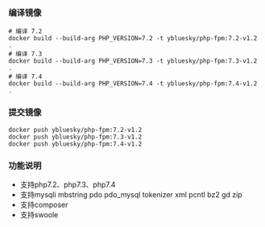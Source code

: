 ### 编译镜像
```
# 编译 7.2
docker build --build-arg PHP_VERSION=7.2 -t ybluesky/php-fpm:7.2-v1.2 .
# 编译 7.3
docker build --build-arg PHP_VERSION=7.3 -t ybluesky/php-fpm:7.3-v1.2 .
# 编译 7.4
docker build --build-arg PHP_VERSION=7.4 -t ybluesky/php-fpm:7.4-v1.2 .
```

### 提交镜像
```
docker push ybluesky/php-fpm:7.2-v1.2
docker push ybluesky/php-fpm:7.3-v1.2
docker push ybluesky/php-fpm:7.4-v1.2
```

### 功能说明
- 支持php7.2、php7.3、php7.4
- 支持mysqli mbstring pdo pdo_mysql tokenizer xml pcntl bz2 gd zip
- 支持composer
- 支持swoole
